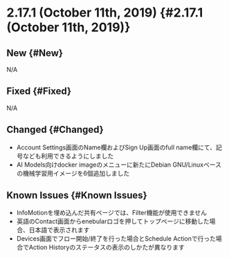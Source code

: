 # 2.17.1 (October 11th, 2019) {#2.17.1 (October 11th, 2019)}

## New {#New}

N/A

## Fixed {#Fixed}

N/A

## Changed {#Changed}

- Account Settings画面のName欄およびSign Up画面のfull name欄にて、記号なども利用できるようにしました
- AI Models向けdocker imageのメニューに新たにDebian GNU/Linuxベースの機械学習用イメージを6個追加しました

## Known Issues {#Known Issues}

- InfoMotionを埋め込んだ共有ページでは、Filter機能が使用できません
- 英語のContact画面からenebularロゴを押してトップページに移動した場合、日本語で表示されます
- Devices画面でフロー開始/終了を行った場合とSchedule Actionで行った場合でAction Historyのステータスの表示のしかたが異なります
